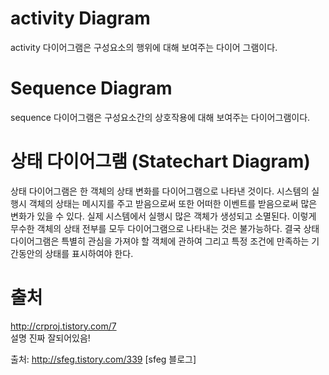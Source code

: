 # activity Diagram
activity 다이어그램은 구성요소의 행위에 대해 보여주는 다이어 그램이다.

# Sequence Diagram
sequence 다이어그램은 구성요소간의 상호작용에 대해 보여주는 다이어그램이다.

# 상태 다이어그램 (Statechart Diagram)
상태 다이어그램은 한 객체의 상태 변화를 다이어그램으로 나타낸 것이다. 시스템의 실행시 객체의 상태는 메시지를 주고 받음으로써 또한 어떠한 이벤트를 받음으로써 많은 변화가 있을 수 있다.  실제 시스템에서 실행시 많은 객체가 생성되고 소멸된다. 이렇게 무수한 객체의 상태 전부를 모두 다이어그램으로 나타내는 것은 불가능하다.  결국 상태 다이어그램은 특별히 관심을 가져야 할 객체에 관하여 그리고 특정 조건에 만족하는 기간동안의 상태를 표시하여야 한다.


# 출처
http://crproj.tistory.com/7
<br>설명 진짜 잘되어있음! 

출처: http://sfeg.tistory.com/339 [sfeg 블로그]